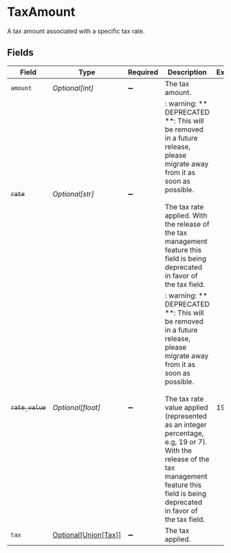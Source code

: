 # TaxAmount

A tax amount associated with a specific tax rate.


## Fields

| Field                                                                                                                                                                                                                                                                                                               | Type                                                                                                                                                                                                                                                                                                                | Required                                                                                                                                                                                                                                                                                                            | Description                                                                                                                                                                                                                                                                                                         | Example                                                                                                                                                                                                                                                                                                             |
| ------------------------------------------------------------------------------------------------------------------------------------------------------------------------------------------------------------------------------------------------------------------------------------------------------------------- | ------------------------------------------------------------------------------------------------------------------------------------------------------------------------------------------------------------------------------------------------------------------------------------------------------------------- | ------------------------------------------------------------------------------------------------------------------------------------------------------------------------------------------------------------------------------------------------------------------------------------------------------------------- | ------------------------------------------------------------------------------------------------------------------------------------------------------------------------------------------------------------------------------------------------------------------------------------------------------------------- | ------------------------------------------------------------------------------------------------------------------------------------------------------------------------------------------------------------------------------------------------------------------------------------------------------------------- |
| `amount`                                                                                                                                                                                                                                                                                                            | *Optional[int]*                                                                                                                                                                                                                                                                                                     | :heavy_minus_sign:                                                                                                                                                                                                                                                                                                  | The tax amount.                                                                                                                                                                                                                                                                                                     |                                                                                                                                                                                                                                                                                                                     |
| ~~`rate`~~                                                                                                                                                                                                                                                                                                          | *Optional[str]*                                                                                                                                                                                                                                                                                                     | :heavy_minus_sign:                                                                                                                                                                                                                                                                                                  | : warning: ** DEPRECATED **: This will be removed in a future release, please migrate away from it as soon as possible.<br/><br/>The tax rate applied. With the release of the tax management feature this field is being deprecated in favor of the tax field.                                                     |                                                                                                                                                                                                                                                                                                                     |
| ~~`rate_value`~~                                                                                                                                                                                                                                                                                                    | *Optional[float]*                                                                                                                                                                                                                                                                                                   | :heavy_minus_sign:                                                                                                                                                                                                                                                                                                  | : warning: ** DEPRECATED **: This will be removed in a future release, please migrate away from it as soon as possible.<br/><br/>The tax rate value applied (represented as an integer percentage, e.g, 19 or 7).<br/>With the release of the tax management feature this field is being deprecated in favor of the tax field.<br/> | 19                                                                                                                                                                                                                                                                                                                  |
| `tax`                                                                                                                                                                                                                                                                                                               | [Optional[Union[Tax]]](../../models/shared/taxamounttax.md)                                                                                                                                                                                                                                                         | :heavy_minus_sign:                                                                                                                                                                                                                                                                                                  | The tax applied.                                                                                                                                                                                                                                                                                                    |                                                                                                                                                                                                                                                                                                                     |